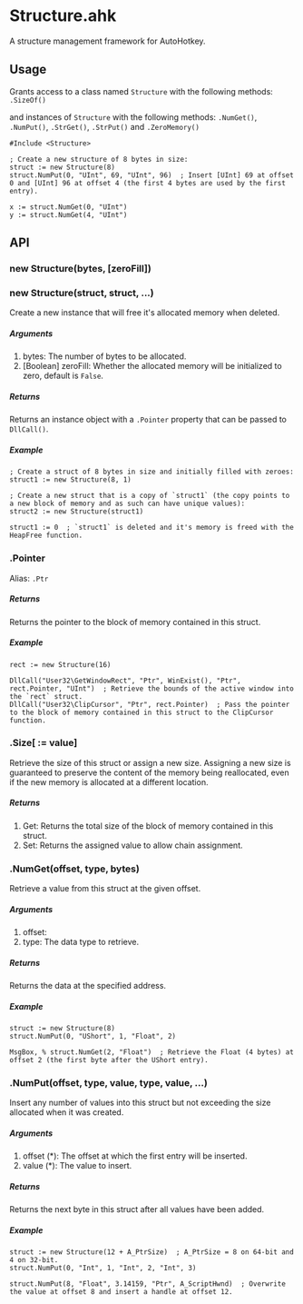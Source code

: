 Structure.ahk
===========

A structure management framework for AutoHotkey.

## Usage

Grants access to a class named `Structure` with the following methods: `.SizeOf()`

and instances of `Structure` with the following methods: `.NumGet()`, `.NumPut()`, `.StrGet()`, `.StrPut()` and `.ZeroMemory()`

```autohotkey
#Include <Structure>

; Create a new structure of 8 bytes in size:
struct := new Structure(8)
struct.NumPut(0, "UInt", 69, "UInt", 96)  ; Insert [UInt] 69 at offset 0 and [UInt] 96 at offset 4 (the first 4 bytes are used by the first entry).

x := struct.NumGet(0, "UInt")
y := struct.NumGet(4, "UInt")
```

## API

### new Structure(bytes, [zeroFill])
### new Structure(struct, struct, ...)

Create a new instance that will free it's allocated memory when deleted.

##### Arguments
1. bytes: The number of bytes to be allocated.
2. [Boolean] zeroFill: Whether the allocated memory will be initialized to zero, default is `False`.

##### Returns
Returns an instance object with a `.Pointer` property that can be passed to `DllCall()`.

##### Example
```autohotkey
; Create a struct of 8 bytes in size and initially filled with zeroes:
struct1 := new Structure(8, 1) 

; Create a new struct that is a copy of `struct1` (the copy points to a new block of memory and as such can have unique values):
struct2 := new Structure(struct1)

struct1 := 0  ; `struct1` is deleted and it's memory is freed with the HeapFree function.
```

### .Pointer

Alias: `.Ptr`

##### Returns
Returns the pointer to the block of memory contained in this struct.

##### Example
```autohotkey
rect := new Structure(16)

DllCall("User32\GetWindowRect", "Ptr", WinExist(), "Ptr", rect.Pointer, "UInt")  ; Retrieve the bounds of the active window into the `rect` struct.
DllCall("User32\ClipCursor", "Ptr", rect.Pointer)  ; Pass the pointer to the block of memory contained in this struct to the ClipCursor function.
```

### .Size[ := value]

Retrieve the size of this struct or assign a new size. Assigning a new size is guaranteed to preserve the content of the memory being reallocated, even if the new memory is allocated at a different location.

##### Returns
1. Get: Returns the total size of the block of memory contained in this struct.
2. Set: Returns the assigned value to allow chain assignment.

### .NumGet(offset, type, bytes)

Retrieve a value from this struct at the given offset.

##### Arguments
1. offset: 
2. type: The data type to retrieve.

##### Returns
Returns the data at the specified address.

##### Example
```autohotkey
struct := new Structure(8)
struct.NumPut(0, "UShort", 1, "Float", 2)

MsgBox, % struct.NumGet(2, "Float")  ; Retrieve the Float (4 bytes) at offset 2 (the first byte after the UShort entry).
```

### .NumPut(offset, type, value, type, value, ...)

Insert any number of values into this struct but not exceeding the size allocated when it was created.

##### Arguments
1. offset (*): The offset at which the first entry will be inserted.
2. value (*): The value to insert.

##### Returns
Returns the next byte in this struct after all values have been added.

##### Example
```autohotkey
struct := new Structure(12 + A_PtrSize)  ; A_PtrSize = 8 on 64-bit and 4 on 32-bit.
struct.NumPut(0, "Int", 1, "Int", 2, "Int", 3)

struct.NumPut(8, "Float", 3.14159, "Ptr", A_ScriptHwnd)  ; Overwrite the value at offset 8 and insert a handle at offset 12.
```
